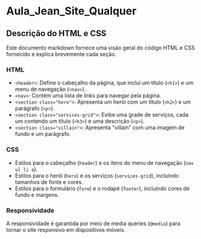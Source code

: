 # Aula_Jean_Site_Qualquer

## Descrição do HTML e CSS

Este documento markdown fornece uma visão geral do código HTML e CSS fornecido e explica brevemente cada seção.

### HTML
- `<header>`: Define o cabeçalho da página, que inclui um título (`<h1>`) e um menu de navegação (`<nav>`).
- `<nav>`: Contém uma lista de links para navegar pela página.
- `<section class="hero">`: Apresenta um herói com um título (`<h2>`) e um parágrafo (`<p>`).
- `<section class="services-grid">`: Exibe uma grade de serviços, cada um contendo um título (`<h3>`) e uma descrição (`<p>`).
- `<section class="villain">`: Apresenta "villain" com uma imagem de fundo e um parágrafo.

### CSS
- Estilos para o cabeçalho (`header`) e os itens do menu de navegação (`nav ul li a`).
- Estilos para o herói (`hero`) e os serviços (`services-grid`), incluindo tamanhos de fonte e cores.
- Estilos para o formulário (`form`) e o rodapé (`footer`), incluindo cores de fundo e margens.

### Responsividade
A responsividade é garantida por meio de media queries (`@media`) para tornar o site responsivo em dispositivos móveis.
